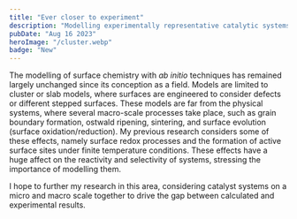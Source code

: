 ```yaml
---
title: "Ever closer to experiment"
description: "Modelling experimentally representative catalytic systems"
pubDate: "Aug 16 2023"
heroImage: "/cluster.webp"
badge: "New"
---
```


<p>The modelling of surface chemistry with <em>ab initio</em> techniques has remained largely unchanged since its conception as a field.
Models are limited to cluster or slab models, where surfaces are engineered to consider defects or different stepped surfaces.
These models are far from the physical systems, where several macro-scale processes take place, such as grain boundary formation, ostwald ripening, sintering, and surface evolution (surface oxidation/reduction).
My previous research considers some of these effects, namely surface redox processes and the formation of active surface sites under finite temperature conditions.
These effects have a huge affect on the reactivity and selectivity of systems, stressing the importance of modelling them.</p>
<p>I hope to further my research in this area, considering catalyst systems on a micro and macro scale together to drive the gap between calculated and experimental results.</p>

